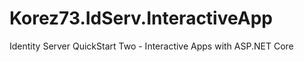 # Korez73.IdServ.InteractiveApp
Identity Server QuickStart Two - Interactive Apps with ASP.NET Core

